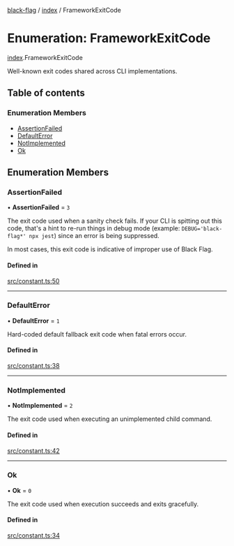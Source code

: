 [black-flag](../README.md) / [index](../modules/index.md) / FrameworkExitCode

# Enumeration: FrameworkExitCode

[index](../modules/index.md).FrameworkExitCode

Well-known exit codes shared across CLI implementations.

## Table of contents

### Enumeration Members

- [AssertionFailed](index.FrameworkExitCode.md#assertionfailed)
- [DefaultError](index.FrameworkExitCode.md#defaulterror)
- [NotImplemented](index.FrameworkExitCode.md#notimplemented)
- [Ok](index.FrameworkExitCode.md#ok)

## Enumeration Members

### AssertionFailed

• **AssertionFailed** = ``3``

The exit code used when a sanity check fails. If your CLI is spitting out
this code, that's a hint to re-run things in debug mode (example:
`DEBUG='black-flag*' npx jest`) since an error is being suppressed.

In most cases, this exit code is indicative of improper use of Black Flag.

#### Defined in

[src/constant.ts:50](https://github.com/Xunnamius/black-flag/blob/1ffdd7c/src/constant.ts#L50)

___

### DefaultError

• **DefaultError** = ``1``

Hard-coded default fallback exit code when fatal errors occur.

#### Defined in

[src/constant.ts:38](https://github.com/Xunnamius/black-flag/blob/1ffdd7c/src/constant.ts#L38)

___

### NotImplemented

• **NotImplemented** = ``2``

The exit code used when executing an unimplemented child command.

#### Defined in

[src/constant.ts:42](https://github.com/Xunnamius/black-flag/blob/1ffdd7c/src/constant.ts#L42)

___

### Ok

• **Ok** = ``0``

The exit code used when execution succeeds and exits gracefully.

#### Defined in

[src/constant.ts:34](https://github.com/Xunnamius/black-flag/blob/1ffdd7c/src/constant.ts#L34)
